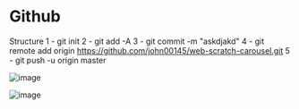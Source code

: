 # Github 
Structure
1 - git init
2 - git add -A
3 - git commit -m "askdjakd"
4 - git remote add origin https://github.com/john00145/web-scratch-carousel.git
5 - git push -u origin master


![image](https://github.com/user-attachments/assets/ab5414c3-e577-48f8-b3ce-adb67f5e0977)

![image](https://github.com/user-attachments/assets/2175a343-3baa-4cb4-a363-396efd23d69c)

